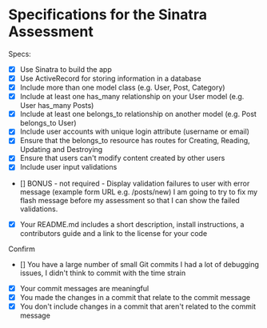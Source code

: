 # Specifications for the Sinatra Assessment

Specs:
- [x] Use Sinatra to build the app
- [x] Use ActiveRecord for storing information in a database
- [x] Include more than one model class (e.g. User, Post, Category)
- [x] Include at least one has_many relationship on your User model (e.g. User has_many Posts)
- [x] Include at least one belongs_to relationship on another model (e.g. Post belongs_to User)
- [x] Include user accounts with unique login attribute (username or email)
- [x] Ensure that the belongs_to resource has routes for Creating, Reading, Updating and Destroying
- [x] Ensure that users can't modify content created by other users
- [x] Include user input validations
- [] BONUS - not required - Display validation failures to user with error message (example form URL e.g. /posts/new)
I am going to try to fix my flash message before my assessment so that I can show the failed validations.
- [x] Your README.md includes a short description, install instructions, a contributors guide and a link to the license for your code

Confirm
- [] You have a large number of small Git commits
I had a lot of debugging issues, I didn't think to commit with the time strain
- [x] Your commit messages are meaningful
- [x] You made the changes in a commit that relate to the commit message
- [x] You don't include changes in a commit that aren't related to the commit message
